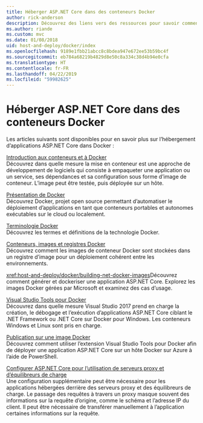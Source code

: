 ```yaml
---
title: Héberger ASP.NET Core dans des conteneurs Docker
author: rick-anderson
description: Découvrez des liens vers des ressources pour savoir comment héberger des applications ASP.NET Core dans des conteneurs Docker.
ms.author: riande
ms.custom: mvc
ms.date: 01/08/2018
uid: host-and-deploy/docker/index
ms.openlocfilehash: 9189e1fbb21abcc8c8bdea947e672ee53b59bc4f
ms.sourcegitcommit: eb784a68219b4829d8e50c8a334c38d4b94e0cfa
ms.translationtype: HT
ms.contentlocale: fr-FR
ms.lasthandoff: 04/22/2019
ms.locfileid: "59982625"
---
```

# <a name="host-aspnet-core-in-docker-containers"></a>Héberger ASP.NET Core dans des conteneurs Docker

Les articles suivants sont disponibles pour en savoir plus sur l’hébergement d’applications ASP.NET Core dans Docker :

[Introduction aux conteneurs et à Docker](/dotnet/standard/microservices-architecture/container-docker-introduction/index)  
Découvrez dans quelle mesure la mise en conteneur est une approche de développement de logiciels qui consiste à empaqueter une application ou un service, ses dépendances et sa configuration sous forme d’image de conteneur. L’image peut être testée, puis déployée sur un hôte.

[Présentation de Docker](/dotnet/standard/microservices-architecture/container-docker-introduction/docker-defined)  
Découvrez Docker, projet open source permettant d’automatiser le déploiement d’applications en tant que conteneurs portables et autonomes exécutables sur le cloud ou localement.

[Terminologie Docker](/dotnet/standard/microservices-architecture/container-docker-introduction/docker-terminology)  
Découvrez les termes et définitions de la technologie Docker.

[Conteneurs, images et registres Docker](/dotnet/standard/microservices-architecture/container-docker-introduction/docker-containers-images-registries)  
Découvrez comment les images de conteneur Docker sont stockées dans un registre d’image pour un déploiement cohérent entre les environnements.

<xref:host-and-deploy/docker/building-net-docker-images>Découvrez comment générer et dockeriser une application ASP.NET Core. Explorez les images Docker gérées par Microsoft et examinez des cas d’usage.

[Visual Studio Tools pour Docker](xref:host-and-deploy/docker/visual-studio-tools-for-docker)  
Découvrez dans quelle mesure Visual Studio 2017 prend en charge la création, le débogage et l’exécution d’applications ASP.NET Core ciblant le .NET Framework ou .NET Core sur Docker pour Windows. Les conteneurs Windows et Linux sont pris en charge.

[Publication sur une image Docker](/azure/vs-azure-tools-docker-hosting-web-apps-in-docker)  
Découvrez comment utiliser l’extension Visual Studio Tools pour Docker afin de déployer une application ASP.NET Core sur un hôte Docker sur Azure à l’aide de PowerShell.

[Configurer ASP.NET Core pour l’utilisation de serveurs proxy et d’équilibreurs de charge](xref:host-and-deploy/proxy-load-balancer)  
Une configuration supplémentaire peut être nécessaire pour les applications hébergées derrière des serveurs proxy et des équilibreurs de charge. Le passage des requêtes à travers un proxy masque souvent des informations sur la requête d’origine, comme le schéma et l’adresse IP du client. Il peut être nécessaire de transférer manuellement à l’application certaines informations sur la requête.
